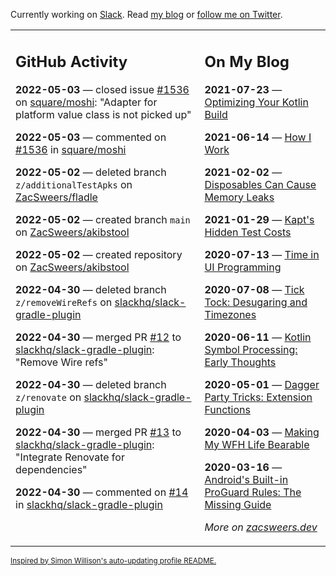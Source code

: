 Currently working on [Slack](https://slack.com/). Read [my blog](https://zacsweers.dev/) or [follow me on Twitter](https://twitter.com/ZacSweers).

<table><tr><td valign="top" width="60%">

## GitHub Activity
<!-- githubActivity starts -->
**2022-05-03** — closed issue [#1536](https://github.com/square/moshi/issues/1536) on [square/moshi](https://github.com/square/moshi): "Adapter for platform value class is not picked up"

**2022-05-03** — commented on [#1536](https://github.com/square/moshi/issues/1536#issuecomment-1115853195) in [square/moshi](https://github.com/square/moshi)

**2022-05-02** — deleted branch `z/additionalTestApks` on [ZacSweers/fladle](https://github.com/ZacSweers/fladle)

**2022-05-02** — created branch `main` on [ZacSweers/akibstool](https://github.com/ZacSweers/akibstool)

**2022-05-02** — created repository on [ZacSweers/akibstool](https://github.com/ZacSweers/akibstool)

**2022-04-30** — deleted branch `z/removeWireRefs` on [slackhq/slack-gradle-plugin](https://github.com/slackhq/slack-gradle-plugin)

**2022-04-30** — merged PR [#12](https://github.com/slackhq/slack-gradle-plugin/pull/12) to [slackhq/slack-gradle-plugin](https://github.com/slackhq/slack-gradle-plugin): "Remove Wire refs"

**2022-04-30** — deleted branch `z/renovate` on [slackhq/slack-gradle-plugin](https://github.com/slackhq/slack-gradle-plugin)

**2022-04-30** — merged PR [#13](https://github.com/slackhq/slack-gradle-plugin/pull/13) to [slackhq/slack-gradle-plugin](https://github.com/slackhq/slack-gradle-plugin): "Integrate Renovate for dependencies"

**2022-04-30** — commented on [#14](https://github.com/slackhq/slack-gradle-plugin/pull/14#issuecomment-1114003515) in [slackhq/slack-gradle-plugin](https://github.com/slackhq/slack-gradle-plugin)
<!-- githubActivity ends -->
</td><td valign="top" width="40%">

## On My Blog
<!-- blog starts -->
**2021-07-23** — [Optimizing Your Kotlin Build](https://www.zacsweers.dev/optimizing-your-kotlin-build/)

**2021-06-14** — [How I Work](https://www.zacsweers.dev/how-i-work/)

**2021-02-02** — [Disposables Can Cause Memory Leaks](https://www.zacsweers.dev/disposables-can-cause-memory-leaks/)

**2021-01-29** — [Kapt's Hidden Test Costs](https://www.zacsweers.dev/kapts-hidden-test-costs/)

**2020-07-13** — [Time in UI Programming](https://www.zacsweers.dev/time-in-ui/)

**2020-07-08** — [Tick Tock: Desugaring and Timezones](https://www.zacsweers.dev/ticktock-desugaring-timezones/)

**2020-06-11** — [Kotlin Symbol Processing: Early Thoughts](https://www.zacsweers.dev/kotlin-symbol-processor-early-thoughts/)

**2020-05-01** — [Dagger Party Tricks: Extension Functions](https://www.zacsweers.dev/dagger-party-tricks-extension-functions/)

**2020-04-03** — [Making My WFH Life Bearable](https://www.zacsweers.dev/making-wfh-life-bearable/)

**2020-03-16** — [Android's Built-in ProGuard Rules: The Missing Guide](https://www.zacsweers.dev/android-proguard-rules/)
<!-- blog ends -->
_More on [zacsweers.dev](https://zacsweers.dev/)_
</td></tr></table>

<sub><a href="https://simonwillison.net/2020/Jul/10/self-updating-profile-readme/">Inspired by Simon Willison's auto-updating profile README.</a></sub>